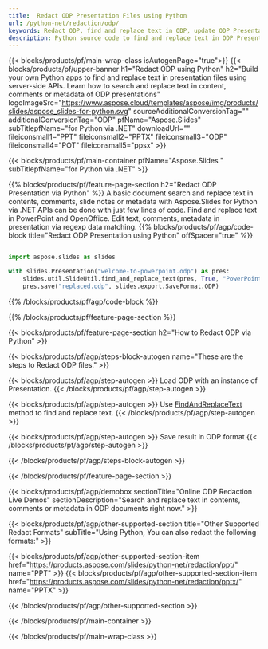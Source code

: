 ```yaml
---
title:  Redact ODP Presentation Files using Python
url: /python-net/redaction/odp/
keywords: Redact ODP, find and replace text in ODP, update ODP Presentation
description: Python source code to find and replace text in ODP Presentation.
---
```


{{< blocks/products/pf/main-wrap-class isAutogenPage="true">}}
{{< blocks/products/pf/upper-banner h1="Redact ODP using Python" h2="Build your own Python apps to find and replace text in presentation files using server-side APIs. Learn how to search and replace text in content, comments or metadata of ODP presentations" logoImageSrc="https://www.aspose.cloud/templates/aspose/img/products/slides/aspose_slides-for-python.svg" sourceAdditionalConversionTag="" additionalConversionTag="ODP" pfName="Aspose.Slides" subTitlepfName="for Python via .NET" downloadUrl="" fileiconsmall1="PPT" fileiconsmall2="PPTX" fileiconsmall3="ODP" fileiconsmall4="POT" fileiconsmall5="ppsx" >}}

{{< blocks/products/pf/main-container pfName="Aspose.Slides " subTitlepfName="for Python via .NET" >}}

{{% blocks/products/pf/feature-page-section  h2="Redact ODP Presentation via Python" %}}
A basic document search and replace text in contents, comments, slide notes or metadata with Aspose.Slides for Python via .NET APIs can be done with just few lines of code. Find and replace text in PowerPoint and OpenOffice. Edit text, comments, metadata in presentation via regexp data matching.
{{% blocks/products/pf/agp/code-block title="Redact ODP Presentation using Python" offSpacer="true" %}}

```py

import aspose.slides as slides

with slides.Presentation("welcome-to-powerpoint.odp") as pres:
    slides.util.SlideUtil.find_and_replace_text(pres, True, "PowerPoint", "Aspose.Slides", None)
    pres.save("replaced.odp", slides.export.SaveFormat.ODP)
```

{{% /blocks/products/pf/agp/code-block %}}

{{% /blocks/products/pf/feature-page-section %}}

{{< blocks/products/pf/feature-page-section  h2="How to Redact ODP via Python" >}}

{{< blocks/products/pf/agp/steps-block-autogen name="These are the steps to Redact ODP files." >}}

{{< blocks/products/pf/agp/step-autogen >}}
Load ODP with an instance of Presentation.
{{< /blocks/products/pf/agp/step-autogen >}}

{{< blocks/products/pf/agp/step-autogen >}}
Use [FindAndReplaceText](https://reference.aspose.com/slides/python-net/aspose.slides.util/slideutil/) method to find and replace text.
{{< /blocks/products/pf/agp/step-autogen >}}

{{< blocks/products/pf/agp/step-autogen >}}
Save result in ODP format
{{< /blocks/products/pf/agp/step-autogen >}}

{{< /blocks/products/pf/agp/steps-block-autogen >}}

{{< /blocks/products/pf/feature-page-section >}}

{{< blocks/products/pf/agp/demobox sectionTitle="Online ODP Redaction Live Demos" sectionDescription="Search and replace text in contents, comments or metadata in ODP documents right now." >}}

{{< blocks/products/pf/agp/other-supported-section title="Other Supported Redact Formats" subTitle="Using Python, You can also redact the following formats:" >}}

{{< blocks/products/pf/agp/other-supported-section-item href="https://products.aspose.com/slides/python-net/redaction/ppt/" name="PPT" >}}
{{< blocks/products/pf/agp/other-supported-section-item href="https://products.aspose.com/slides/python-net/redaction/pptx/" name="PPTX" >}}


{{< /blocks/products/pf/agp/other-supported-section >}}

{{< /blocks/products/pf/main-container >}}
    
{{< /blocks/products/pf/main-wrap-class >}}